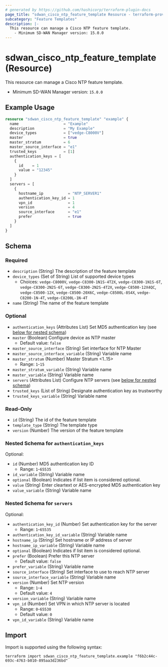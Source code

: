 ```yaml
---
# generated by https://github.com/hashicorp/terraform-plugin-docs
page_title: "sdwan_cisco_ntp_feature_template Resource - terraform-provider-sdwan"
subcategory: "Feature Templates"
description: |-
  This resource can manage a Cisco NTP feature template.
    - Minimum SD-WAN Manager version: 15.0.0
---
```


# sdwan_cisco_ntp_feature_template (Resource)

This resource can manage a Cisco NTP feature template.
  - Minimum SD-WAN Manager version: `15.0.0`

## Example Usage

```terraform
resource "sdwan_cisco_ntp_feature_template" "example" {
  name                    = "Example"
  description             = "My Example"
  device_types            = ["vedge-C8000V"]
  master                  = true
  master_stratum          = 6
  master_source_interface = "e1"
  trusted_keys            = [1]
  authentication_keys = [
    {
      id    = 1
      value = "12345"
    }
  ]
  servers = [
    {
      hostname_ip           = "NTP_SERVER1"
      authentication_key_id = 1
      vpn_id                = 1
      version               = 4
      source_interface      = "e1"
      prefer                = true
    }
  ]
}
```

<!-- schema generated by tfplugindocs -->
## Schema

### Required

- `description` (String) The description of the feature template
- `device_types` (Set of String) List of supported device types
  - Choices: `vedge-C8000V`, `vedge-C8300-1N1S-4T2X`, `vedge-C8300-1N1S-6T`, `vedge-C8300-2N2S-6T`, `vedge-C8300-2N2S-4T2X`, `vedge-C8500-12X4QC`, `vedge-C8500-12X`, `vedge-C8500-20X6C`, `vedge-C8500L-8S4X`, `vedge-C8200-1N-4T`, `vedge-C8200L-1N-4T`
- `name` (String) The name of the feature template

### Optional

- `authentication_keys` (Attributes List) Set MD5 authentication key (see [below for nested schema](#nestedatt--authentication_keys))
- `master` (Boolean) Configure device as NTP master
  - Default value: `false`
- `master_source_interface` (String) Set interface for NTP Master
- `master_source_interface_variable` (String) Variable name
- `master_stratum` (Number) Master Stratum <1..15>
  - Range: `1`-`15`
- `master_stratum_variable` (String) Variable name
- `master_variable` (String) Variable name
- `servers` (Attributes List) Configure NTP servers (see [below for nested schema](#nestedatt--servers))
- `trusted_keys` (List of String) Designate authentication key as trustworthy
- `trusted_keys_variable` (String) Variable name

### Read-Only

- `id` (String) The id of the feature template
- `template_type` (String) The template type
- `version` (Number) The version of the feature template

<a id="nestedatt--authentication_keys"></a>
### Nested Schema for `authentication_keys`

Optional:

- `id` (Number) MD5 authentication key ID
  - Range: `1`-`65535`
- `id_variable` (String) Variable name
- `optional` (Boolean) Indicates if list item is considered optional.
- `value` (String) Enter cleartext or AES-encrypted MD5 authentication key
- `value_variable` (String) Variable name


<a id="nestedatt--servers"></a>
### Nested Schema for `servers`

Optional:

- `authentication_key_id` (Number) Set authentication key for the server
  - Range: `1`-`65535`
- `authentication_key_id_variable` (String) Variable name
- `hostname_ip` (String) Set hostname or IP address of server
- `hostname_ip_variable` (String) Variable name
- `optional` (Boolean) Indicates if list item is considered optional.
- `prefer` (Boolean) Prefer this NTP server
  - Default value: `false`
- `prefer_variable` (String) Variable name
- `source_interface` (String) Set interface to use to reach NTP server
- `source_interface_variable` (String) Variable name
- `version` (Number) Set NTP version
  - Range: `1`-`4`
  - Default value: `4`
- `version_variable` (String) Variable name
- `vpn_id` (Number) Set VPN in which NTP server is located
  - Range: `0`-`65530`
  - Default value: `0`
- `vpn_id_variable` (String) Variable name

## Import

Import is supported using the following syntax:

```shell
terraform import sdwan_cisco_ntp_feature_template.example "f6b2c44c-693c-4763-b010-895aa3d236bd"
```
